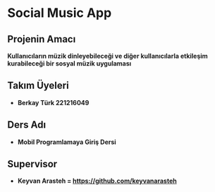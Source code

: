 # Social Music App

## Projenin Amacı
**Kullanıcıların müzik dinleyebileceği ve diğer kullanıcılarla etkileşim kurabileceği bir sosyal müzik uygulaması**

## Takım Üyeleri
- **Berkay Türk 221216049**

## Ders Adı
- **Mobil Programlamaya Giriş Dersi**

## Supervisor
- **Keyvan Arasteh = https://github.com/keyvanarasteh**
